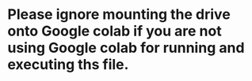 # Please ignore mounting the drive onto Google colab if you are not using Google colab for running and executing ths file.
